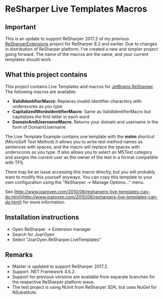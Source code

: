 ReSharper Live Templates Macros
===============================

Important
---------

This is an update to support ReSharper 2017.2 of my previous [ReSharperExtensions](https://github.com/joaroyen/ReSharperExtensions) project for ReSharper 8.2 and earlier. Due to changes in distribution of ReSharper platform, I've created a new and simpler project going forward. The name of the macros are the same, and your current templates should work.

What this project contains
--------------------------

This project contains Live Templates and macros for [JetBrains ReSharper](http://www.jetbrains.com/resharper/). The following macros are available:

* **ValidIdentifierMacro**: Replaces invalid identifier characters with underscores as you type
* **CapitalizedWordsIdentifierMacro**: Same as ValidIdentifierMacro but capitalizes the first letter in each word 
* **DomainAndUsernameMacro**: Returns your domain and username in the form of Domain\Username

The Live Template Example contains one template with the **mstm** shortcut (MicroSoft Test Method).It allows
you to write test method names as sentences with spaces, and the macro will replace the spaces with underscores as you
type. It also allows you to select an MSTest category and assigns the current user as the owner of the test in a format
compatible with TFS.

There may be an issue accessing this macro directly, but you will probably want to modify this yourself anyways. You can copy this template to your own configuration using the "ReSharper -> Manage Options..." menu.

See [http://www.joaroyen.com/2010/08/resharpers-live-templates-can-do.html](http://www.joaroyen.com/2010/08/resharpers-live-templates-can-do.html) for more information.

Installation instructions
-------------------------

* Open ReSharper -> Extension manager
* Search for JoarOyen
* Select "JoarOyen.ReSharper.LiveTemplates"


Remarks
-------

* Master is updated to support ReSharper 2017.2.
* Support .NET Framework 4.5.2. 
* Support for previous versions are available from separate branches for the respective ReSharper platform wave.
* The test project is using NUnit from ReSharper SDK, but uses NuGet for NSubstitute.
